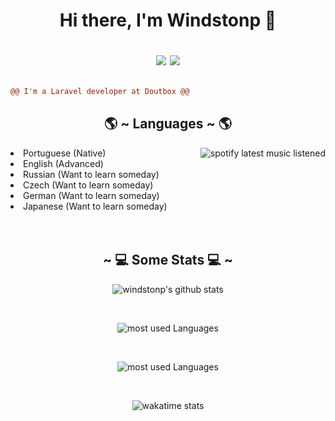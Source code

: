   <h1 align="center"> 
    Hi there, I'm Windstonp 👋
    <br />
    
   <div align="center">
        
   [![](https://img.shields.io/badge/-linkedin-0073B1?style=flat-square)](https://www.linkedin.com/in/windstonp/)
   [![](https://img.shields.io/badge/-twitter-1C9CEA?style=flat-square)](https://twitter.com/windstonp)
     
   </div>
  </h1>
  
```diff
@@ I'm a Laravel developer at Doutbox @@
```
  

 <div>
  <h2 align="center"> 🌎 ~ Languages ~ 🌎 </h2>
  <img src="https://spotify-recently-played-readme.vercel.app/api?user=22rfam3nqh7zns4jbf4q5nn3a&count=3" align="right" alt="spotify latest music listened">
  <li>
    Portuguese (Native)
  </li>
  <li>
   English (Advanced)
  </li>
  <li>
    Russian (Want to learn someday) 
  </li>
  <li>
    Czech (Want to learn someday)
  </li>
  <li>
    German (Want to learn someday)
  </li>
  <li>
    Japanese (Want to learn someday)
  </li>
  <br>
</div>
<br />

  
   <div align="center">
      <h2 align="center"> ~ 💻 Some Stats 💻  ~</h2>
      <p align="center">
        
   ![windstonp's github stats](https://github-readme-stats.vercel.app/api?username=windstonp&show_icons=true&theme=radical)
      </p>
    </div>
  <br />
  <div align="center">
    <p align="center" >
      <img src="https://github-readme-stats.vercel.app/api/top-langs/?username=windstonp&layout=compact&theme=radical" align="center" alt="most used Languages">
   </p>
  </div>
  <br />
   <div  align="center">
      <p  align="center">
        <img src="https://github-readme-streak-stats.herokuapp.com/?user=windstonp&theme=radical" align="center" alt="most used Languages">
      </p>
    </div>
   <br />
  <div align="center">
    <p align="center" >
    
   <img src="https://github-readme-stats.vercel.app/api/wakatime?username=windstonp&theme=radical&layout=compact"  align="center" alt="wakatime stats" />
    
   </p>
  </div>
